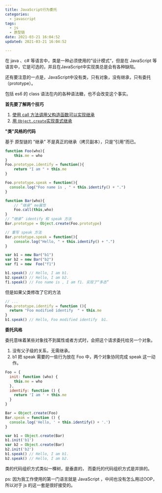 ```yaml
---
title: JavaScript行为委托
categories:
  - javascript
tags:
  - js
  - 原型链
date: 2021-03-21 16:04:52
updated: 2021-03-21 16:04:52

---
```


在 java 、c# 等语言中，类是一种必须使用的”设计模式“，但是在 JavaScript 等语言中，它是可选的，并且在JavaScript中实现类总是会有各种缺陷。

还有要注意的一点是，JavaScript中没有类，只有对象，没有继承，只有委托（prototype）。

包括 es6 的 class 语法在内的各种语法糖，也不会改变这个事实。

**首先要了解两个技巧**

1.  [使用 call 方法调用父构造函数可以实现继承](https://developer.mozilla.org/zh-CN/docs/Web/JavaScript/Reference/Global_Objects/Function/call#%E4%BD%BF%E7%94%A8_call_%E6%96%B9%E6%B3%95%E8%B0%83%E7%94%A8%E7%88%B6%E6%9E%84%E9%80%A0%E5%87%BD%E6%95%B0)
2.  [用 `Object.create`实现类式继承](https://developer.mozilla.org/zh-CN/docs/Web/JavaScript/Reference/Global_Objects/Object/create#用_object.create实现类式继承)

**"类"风格的代码**

基于 原型链的 ”继承” 不是真正的继承（拷贝副本），只是”引用“而已。
<!--more-->

```js
function Foo(who){
    this.me = who
}
Foo.prototype.identify = function(){
    return "I am " + this.me
}

Foo.prototype.speak = function(){
  console.log("Foo name is , " + this.identify() + ".")
}

function Bar(who){
    // ”继承“ me属性
    Foo.call(this,who)
}
// “继承” identify 和 speak 方法
Bar.prototype = Object.create(Foo.prototype)

// 重写 speak 方法
Bar.prototype.speak = function(){
    console.log("Hello, " + this.identify() + ".")
}

var b1 = new Bar("b1")
var b2 = new Bar("b2")
var f1 = new  Foo("f1")

b1.speak() // Hello, I am b1.
b2.speak() // Hello, I am b2.
f1.speak() // Foo name is , I am f1. 实现了“多态”

```

但是如果父类修改了它的方法

```js
// ...
Foo.prototype.identify = function (){
  return "Foo modified identify  " + this.me
}
b1.speak() // Hello, Foo modified identify  b1.
```

**委托风格**

委托意味着某些对象找不到属性或者方式时，会把这个请求委托给另一个对象。

1.  没有父子级的关系，无需继承。
2. b1 把 speak 需要的一些行为放在 Foo 中，两个对象协同完成 speak 这一动作。

```js
Foo = {
  init: function (who) {
    this.me = who
  },
  identify: function () {
    return 'I am ' + this.me
  }
}

Bar = Object.create(Foo)
Bar.speak = function () {
  console.log('Hello, ' + this.identify() + '.')
}

var b1 = Object.create(Bar)
b1.init('b1')
var b2 = Object.create(Bar)
b2.init('b2')
b1.speak() // Hello, I am b1.
b2.speak() // Hello, I am b2.
```

类的代码组织方式类似一棵树，是垂直的， 而委托的代码组织方式是并排的。



ps: 因为我工作使用的第一门语言就是 JavaScript ，中间也没有怎么用过OOP，所以对于 js 的这一套是很好接受的。